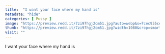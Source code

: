 ```yaml
---
title:  "I want your face where my hand is"
metadate: "hide"
categories: [ Pussy ]
image: "https://preview.redd.it/7zi97hgj2cm51.jpg?auto=webp&s=7cec955cc9f1bf19cde5314510b509055f1533d9"
thumb: "https://preview.redd.it/7zi97hgj2cm51.jpg?width=1080&crop=smart&auto=webp&s=f0291cd751f8ed983a4765b67085c2adb9b4e025"
visit: ""
---
```

I want your face where my hand is
